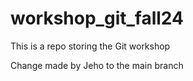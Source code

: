 # workshop_git_fall24
This is a repo storing the Git workshop

Change made by Jeho to the main branch
